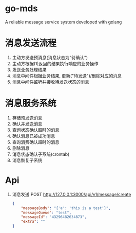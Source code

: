 # go-mds

A reliable message service system developed with golang

# 消息发送流程
1. 主动方发送预消息(消息状态为"待确认")
2. 主动方根据(1)返回的结果执行响应的业务操作
3. 发送业务处理结果
4. 消息中间件根据业务结果, 更新("待发送")/删除对应的消息
5. 消息中间件监听并接收待发送状态的消息


# 消息服务系统
1. 存储预发送消息
2. 确认并发送消息
3. 查询状态确认超时的消息
4. 确认消息已被成功消息
5. 查询消费确认超时的消息
6. 删除消息
7. 消息状态确认子系统(crontab)
8. 消息恢复子系统

# Api
1. 消息发送
    POST http://127.0.0.1:3000/api/v1/message/create
 
    ```json
    {
        "messageBody": "{'a': 'this is a test'}",
        "messageQueue": "test",
        "messageId": "43296482634873",
        "extra": ""
    }
    ```